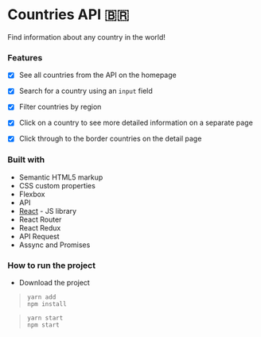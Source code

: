 # Countries API 🇧🇷

 Find information about any country in the world!


### Features

- [x] See all countries from the API on the homepage
- [x] Search for a country using an `input` field
- [x] Filter countries by region
- [x] Click on a country to see more detailed information on a separate page
- [x] Click through to the border countries on the detail page


### Built with

- Semantic HTML5 markup
- CSS custom properties
- Flexbox
- API 
- [React](https://reactjs.org/) - JS library
- React Router
- React Redux
- API Request
- Assync and Promises

### How to run the project
- Download the project

>     yarn add
>     npm install

>     yarn start
>     npm start

